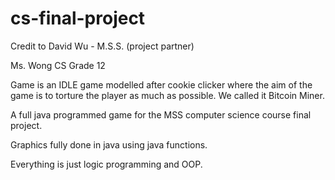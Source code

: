 # cs-final-project

Credit to David Wu - M.S.S. (project partner)

Ms. Wong CS Grade 12

Game is an IDLE game modelled after cookie clicker where the aim of the game
is to torture the player as much as possible.
We called it Bitcoin Miner.

A full java programmed game for the MSS computer science course final project.

Graphics fully done in java using java functions.

Everything is just logic programming and OOP.
